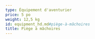 ```yaml
---
type: Équipement d'aventurier
price: 5 po
weight: 12,5 kg
id: equipment_hd.md#piège-à-mâchoires
title: Piège à mâchoires
---
```


